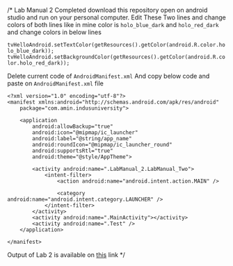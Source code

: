 /*
Lab Manual 2 Completed download this repository open on android studio and run on your personal computer.
Edit These Two lines and change colors of both lines like in mine color is ```holo_blue_dark``` and ```holo_red_dark``` and change colors in below lines

```tvHelloAndroid.setTextColor(getResources().getColor(android.R.color.holo_blue_dark));```
```tvHelloAndroid.setBackgroundColor(getResources().getColor(android.R.color.holo_red_dark));```

Delete current code of ```AndroidManifest.xml``` And copy below code and paste on ```AndroidManifest.xml``` file
```
<?xml version="1.0" encoding="utf-8"?>
<manifest xmlns:android="http://schemas.android.com/apk/res/android"
    package="com.amin.indusuniversity">

    <application
        android:allowBackup="true"
        android:icon="@mipmap/ic_launcher"
        android:label="@string/app_name"
        android:roundIcon="@mipmap/ic_launcher_round"
        android:supportsRtl="true"
        android:theme="@style/AppTheme">
        
        <activity android:name=".LabManual_2.LabManual_Two">
            <intent-filter>
                <action android:name="android.intent.action.MAIN" />

                <category android:name="android.intent.category.LAUNCHER" />
            </intent-filter>
        </activity>
        <activity android:name=".MainActivity"></activity>
        <activity android:name=".Test" />
    </application>

</manifest>
```

Output of Lab 2 is available on [this](https://drive.google.com/drive/folders/11Em5MU9ALn7valgCm4eg9eGUMhaovQHG?usp=sharing) link
*/